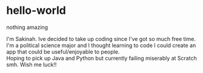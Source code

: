 # hello-world
nothing amazing

I'm Sakinah. Ive decided to take up coding since I've got so much free time. I'm a political science major and I thought learning to code I could create an app that could be useful/enjoyable to people.  
Hoping to pick up Java and Python but currently failing miserably at Scratch smh. 
Wish me luck!!
